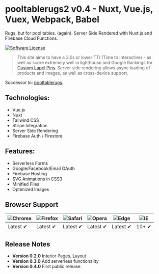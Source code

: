 # pooltablerugs2 v0.4 - Nuxt, Vue.js, Vuex, Webpack, Babel
Rugs, but for pool tables. (again). Server Side Rendered with Nuxt.js and Firebase Cloud Functions.

[![Software License](https://img.shields.io/badge/license-MIT-brightgreen.svg?style=flat-square)](LICENSE.md)

>This site aims to have a 3.0s or lower TTI (Time to interactive) - as well as score extremely well in lighthouse and Google Rankings for [Custom Lapel Pins](https://lapelpinsandcoins.com/lapelpins "Custom Lapel Pins").
>Server side rendering allows async loading of products and images, as well as cross-device support.
  
Successor to: [pooltablerugs](https://github.com/kendalled/pooltablerugs "My first attempt").
## Technologies:
- Vue.js
- Nuxt
- Tailwind CSS
- Stripe Integration
- Server Side Rendering
- Firebase Auth / Firestore

## Features:
- Serverless Forms
- Google/Facebook/Email OAuth
- Firebase Hosting
- SVG Animations in CSS3
- Minified Files
- Optimized Images

## Browser Support
![Chrome](https://raw.github.com/alrra/browser-logos/master/src/chrome/chrome_48x48.png) | ![Firefox](https://raw.github.com/alrra/browser-logos/master/src/firefox/firefox_48x48.png) | ![Safari](https://raw.github.com/alrra/browser-logos/master/src/safari/safari_48x48.png) | ![Opera](https://raw.github.com/alrra/browser-logos/master/src/opera/opera_48x48.png) | ![Edge](https://raw.github.com/alrra/browser-logos/master/src/edge/edge_48x48.png) | ![IE](https://raw.github.com/alrra/browser-logos/master/src/archive/internet-explorer_9-11/internet-explorer_9-11_48x48.png) |
--- | --- | --- | --- | --- | --- |
Latest ✔ | Latest ✔ | Latest ✔ | Latest ✔ | Latest ✔ | 10+ ✔ |

## Release Notes

- __Version 0.2.0__ Interior Pages, Layout
- __Version 0.3.0__ Add serverless functionality
- __Version 0.4.0__ First public release

